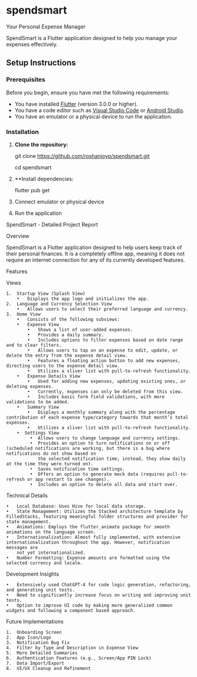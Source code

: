 # spendsmart
Your Personal Expense Manager

SpendSmart is a Flutter application designed to help you manage your expenses effectively.

## Setup Instructions

### Prerequisites

Before you begin, ensure you have met the following requirements:

- You have installed [Flutter](https://flutter.dev/docs/get-started/install) (version 3.0.0 or higher).
- You have a code editor such as [Visual Studio Code](https://code.visualstudio.com/) or [Android Studio](https://developer.android.com/studio).
- You have an emulator or a physical device to run the application.

### Installation

1. **Clone the repository:**

   git clone https://github.com/roshanjoyp/spendsmart.git

   cd spendsmart

2. **Install dependencies:   

    flutter pub get

3. Connect emulator or physical device
4. Run the application

SpendSmart - Detailed Project Report

Overview

SpendSmart is a Flutter application designed to help users keep track of their personal finances. It is a completely offline app, meaning it does not require an internet connection for any of its currently developed features.

Features

Views

	1.	Startup View (Splash View)
	    •	Displays the app logo and initializes the app.
	2.	Language and Currency Selection View
	    •	Allows users to select their preferred language and currency.
	3.	Home View
	    •	Consists of the following subviews:
	    •	Expense View
	        •	Shows a list of user-added expenses.
	        •	Provides a daily summary.
	        •	Includes options to filter expenses based on date range and to clear filters.
	        •	Allows users to tap on an expense to edit, update, or delete the entry from the expense detail view.
	        •	Features a floating action button to add new expenses, directing users to the expense detail view.
	        •	Utilizes a sliver list with pull-to-refresh functionality.
	    •	Expense Details View
	        •	Used for adding new expenses, updating existing ones, or deleting expenses.
	        •	Currently, expenses can only be deleted from this view.
	        •	Includes basic form field validations, with more validations to be added.
	    •	Summary View
	        •	Displays a monthly summary along with the percentage contribution of each expense type/category towards that month’s total expenses.
	        •	Utilizes a sliver list with pull-to-refresh functionality.
	    •  Settings View
	         •	Allows users to change language and currency settings.
	         •	Provides an option to turn notifications on or off (scheduled notifications are working, but there is a bug where notifications do not show based on 
                the selected notification time; instead, they show daily at the time they were turned on).
	         •	Saves notification time settings.
	         •	Offers an option to generate mock data (requires pull-to-refresh or app restart to see changes).
	         •	Includes an option to delete all data and start over.

Technical Details

	•	Local Database: Uses Hive for local data storage.
	•	State Management: Utilizes the Stacked architecture template by FilledStacks, featuring meaningful folder structures and provider for state management.
	•	Animations: Employs the flutter_animate package for smooth animations on the language screen.
	•	Internationalization: Almost fully implemented, with extensive internationalization throughout the app. However, notification messages are
        not yet internationalized.
	•	Number Formatting: Expense amounts are formatted using the selected currency and locale.

Development Insights

	•	Extensively used ChatGPT-4 for code logic generation, refactoring, and generating unit tests.
	•	Need to significantly increase focus on writing and improving unit tests.
    •   Option to improve UI code by making more generalized common widgets and following a component based approach.

Future Implementations

	1.	Onboarding Screen
	2.	App Icon/Logo
	3.	Notification Bug Fix
	4.	Filter by Type and Description in Expense View
	5.	More Detailed Summaries
	6.	Authentication Features (e.g., Screen/App PIN Lock)
	7.	Data Import/Export
	8.	UI/UX Cleanup and Refinement
